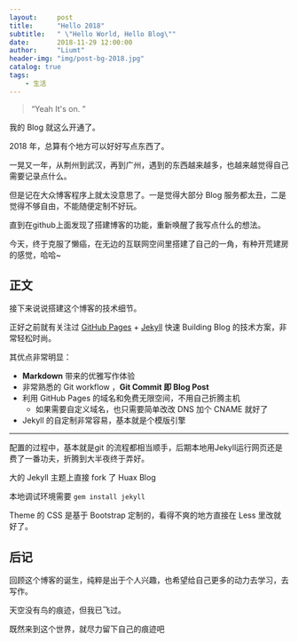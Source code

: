 ```yaml
---
layout:     post
title:      "Hello 2018"
subtitle:   " \"Hello World, Hello Blog\""
date:       2018-11-29 12:00:00
author:     "Liumt"
header-img: "img/post-bg-2018.jpg"
catalog: true
tags:
    - 生活
---
```


> “Yeah It's on. ”


我的 Blog 就这么开通了。

2018 年，总算有个地方可以好好写点东西了。

一晃又一年，从荆州到武汉，再到广州，遇到的东西越来越多，也越来越觉得自己需要记录点什么。

但是记在大众博客程序上就太没意思了。一是觉得大部分 Blog 服务都太丑，二是觉得不够自由，不能随便定制不好玩。

直到在github上面发现了搭建博客的功能，重新唤醒了我写点什么的想法。

今天，终于克服了懒癌，在无边的互联网空间里搭建了自己的一角，有种开荒建房的感觉，哈哈~
 


<p id = "build"></p>

## 正文

接下来说说搭建这个博客的技术细节。  

正好之前就有关注过 [GitHub Pages](https://pages.github.com/) + [Jekyll](http://jekyllrb.com/) 快速 Building Blog 的技术方案，非常轻松时尚。

其优点非常明显：

* **Markdown** 带来的优雅写作体验
* 非常熟悉的 Git workflow ，**Git Commit 即 Blog Post**
* 利用 GitHub Pages 的域名和免费无限空间，不用自己折腾主机
	* 如果需要自定义域名，也只需要简单改改 DNS 加个 CNAME 就好了 
* Jekyll 的自定制非常容易，基本就是个模版引擎


---
配置的过程中，基本就是git 的流程都相当顺手，后期本地用Jekyll运行网页还是费了一番功夫，折腾到大半夜终于弄好。

大的 Jekyll 主题上直接 fork 了 Huax Blog

本地调试环境需要 `gem install jekyll`

Theme 的 CSS 是基于 Bootstrap 定制的，看得不爽的地方直接在 Less 里改就好了。


## 后记

回顾这个博客的诞生，纯粹是出于个人兴趣，也希望给自己更多的动力去学习，去写作。

天空没有鸟的痕迹，但我已飞过。

既然来到这个世界，就尽力留下自己的痕迹吧




